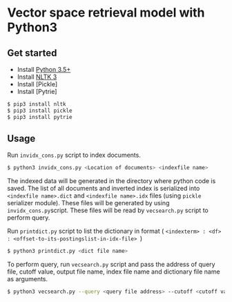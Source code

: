 # Vector space retrieval model with Python3

## Get started

- Install [Python 3.5+](https://www.python.org/)
- Install [NLTK 3](http://www.nltk.org/)
- Install [Pickle]
- Install [Pytrie]

```bash
$ pip3 install nltk
$ pip3 install pickle
$ pip3 install pytrie
```

## Usage

Run `invidx_cons.py` script to index documents.

```bash
$ python3 invidx_cons.py <Location of documents> <indexfile name>
```

The indexed data will be generated in the directory where python code is saved. The list of all documents and inverted index is serialized into `<indexfile name>.dict` and `<indexfile name>.idx` files (using `pickle` serializer module). These files will be generated by using `invidx_cons.py`script. These files will be read by `vecsearch.py` script to perform query.


Run `printdict.py` script to list the dictionary in format (  ```<indexterm> : <df> : <offset-to-its-postingslist-in-idx-file> ```)

```bash
$ python3 printdict.py <dict file name>
```

To perform query, run `vecsearch.py` script and pass the address of query file, cutoff value, output file name, index file name and dictionary file name as arguments.

```bash
$ python3 vecsearch.py --query <query file address> --cutoff <cutoff value> --output <output file name> --index <index file name> --dict <dictionary file name>
```
